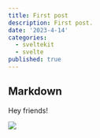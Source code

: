 ```yaml
---
title: First post
description: First post.
date: '2023-4-14'
categories:
  - sveltekit
  - svelte
published: true
---
```




## Markdown

<script>
  import Container from '$lib/components/ui/Container/index.svelte';
  import tree from '$assets/media/tree.jpg'
import { importAssets } from 'svelte-preprocess-import-assets';
  console.log(tree)
  import Image from '$lib/components/ui/Image/index.svelte';
</script>


<Container width="sm">

Hey friends! 


<Image src={tree}/>


</Container>